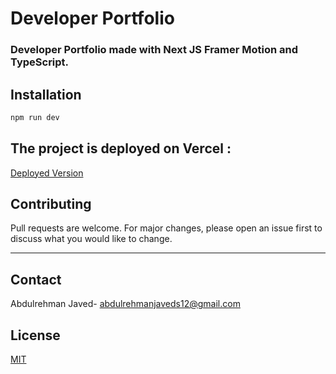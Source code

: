 # Developer Portfolio

### Developer Portfolio made with Next JS Framer Motion and TypeScript.

## Installation

```bash
npm run dev
```

## The project is deployed on Vercel : 
[Deployed Version](https://abdulrehmanjaved.vercel.app/)


## Contributing
Pull requests are welcome. For major changes, please open an issue first to discuss what you would like to change.

--- 
## Contact

Abdulrehman Javed- [abdulrehmanjaveds12@gmail.com](mailto:abdulrehmanjaveds12@gmail.com)

## License
[MIT](https://choosealicense.com/licenses/mit/)
